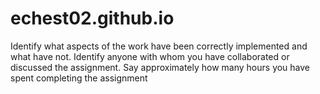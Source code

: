 echest02.github.io
==================
Identify what aspects of the work have been correctly implemented and what have not.
Identify anyone with whom you have collaborated or discussed the assignment.
Say approximately how many hours you have spent completing the assignment
